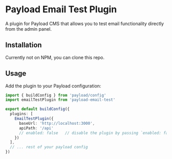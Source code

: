# Payload Email Test Plugin

A plugin for Payload CMS that allows you to test email functionality directly from the admin panel.

## Installation

Currently not on NPM, you can clone this repo.

## Usage

Add the plugin to your Payload configuration:

```typescript:payload.config.ts
import { buildConfig } from 'payload/config'
import emailTestPlugin from 'payload-email-test'

export default buildConfig({
  plugins: [
    EmailTestPlugin({
      baseUrl: 'http://localhost:3000',
      apiPath: '/api'
      // enabled: false   // disable the plugin by passing `enabled: false`
    })
  ],
  // ... rest of your payload config
})
```